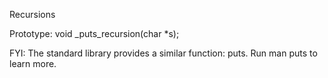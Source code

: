 Recursions

Prototype: void _puts_recursion(char *s);

FYI: The standard library provides a similar function: puts. Run man puts to learn more.
